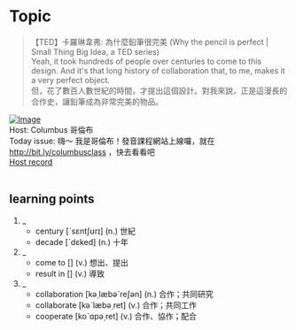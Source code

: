 # Topic

> 【TED】卡羅琳韋弗: 為什麼鉛筆很完美 (Why the pencil is perfect | Small Thing Big Idea, a TED series) <br>
> Yeah, it took hundreds of people over centuries to come to this design. And it's that long history of collaboration that, to me, makes it a very perfect object. <br>
> 但，花了數百人數世紀的時間，才提出這個設計。對我來說，正是這漫長的合作史，讓鉛筆成為非常完美的物品。 <br>

[![Image](https://cdn.voicetube.com/assets/thumbnails/IBf9pXOmpFw.jpg)](https://www.youtube.com/embed/IBf9pXOmpFw?rel=0&showinfo=0&cc_load_policy=0&controls=1&autoplay=1&iv_load_policy=3&playsinline=1&wmode=transparent&start=37&end=48&enablejsapi=1&origin=https://tw.voicetube.com&widgetid=1)<br>
Host: Columbus 哥倫布
<br>Today issue: 嗨～ 我是哥倫布！發音課程網站上線囉，就在  http://bit.ly/columbusclass ，快去看看吧
<br>
[Host record](https://cdn.voicetube.com/tmp/everyday_records/10155338087225016/2485.mp3)
<br><br>
## learning points
1. _
	* century [ˋsɛntʃʊrɪ] (n.) 世紀
	* decade [ˋdɛked] (n.) 十年
2. _
	* come to  [] (v.) 想出、提出
	* result in [] (v.) 導致
3. _
	* collaboration [kə͵læbəˋreʃən] (n.) 合作；共同研究
	* collaborate [kəˋlæbə͵ret] (v.) 合作；共同工作
	* cooperate [koˋɑpə͵ret] (v.) 合作、協作；配合
